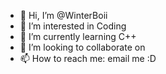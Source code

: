 - 👋 Hi, I’m @WinterBoii
- 👀 I’m interested in Coding
- 🌱 I’m currently learning C++
- 💞️ I’m looking to collaborate on 
- 📫 How to reach me: email me :D

<!---
WinterBoii/WinterBoii is a ✨ special ✨ repository because its `README.md` (this file) appears on your GitHub profile.
You can click the Preview link to take a look at your changes.
--->
